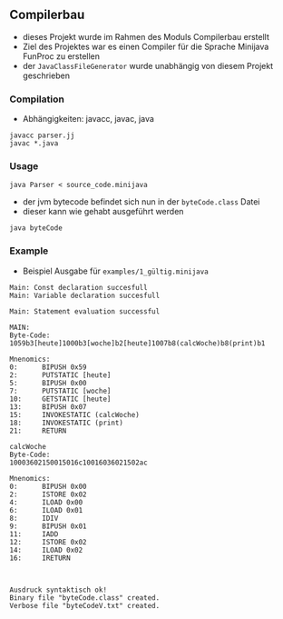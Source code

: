 ## Compilerbau

- dieses Projekt wurde im Rahmen des Moduls Compilerbau erstellt
- Ziel des Projektes war es einen Compiler für die Sprache Minijava FunProc zu erstellen
- der `JavaClassFileGenerator` wurde unabhängig von diesem Projekt geschrieben

### Compilation

- Abhängigkeiten: javacc, javac, java

```
javacc parser.jj
javac *.java
```

### Usage

```
java Parser < source_code.minijava
```

- der jvm bytecode befindet sich nun in der `byteCode.class` Datei
- dieser kann wie gehabt ausgeführt werden

```
java byteCode
```

### Example

- Beispiel Ausgabe für `examples/1_gültig.minijava`

```
Main: Const declaration succesfull
Main: Variable declaration succesfull

Main: Statement evaluation successful

MAIN:
Byte-Code: 
1059b3[heute]1000b3[woche]b2[heute]1007b8(calcWoche)b8(print)b1

Mnenomics: 
0:      BIPUSH 0x59
2:      PUTSTATIC [heute]
5:      BIPUSH 0x00
7:      PUTSTATIC [woche]
10:     GETSTATIC [heute]
13:     BIPUSH 0x07
15:     INVOKESTATIC (calcWoche)
18:     INVOKESTATIC (print)
21:     RETURN

calcWoche
Byte-Code: 
10003602150015016c10016036021502ac

Mnenomics: 
0:      BIPUSH 0x00
2:      ISTORE 0x02
4:      ILOAD 0x00
6:      ILOAD 0x01
8:      IDIV
9:      BIPUSH 0x01
11:     IADD
12:     ISTORE 0x02
14:     ILOAD 0x02
16:     IRETURN



Ausdruck syntaktisch ok!
Binary file "byteCode.class" created.
Verbose file "byteCodeV.txt" created.
```
